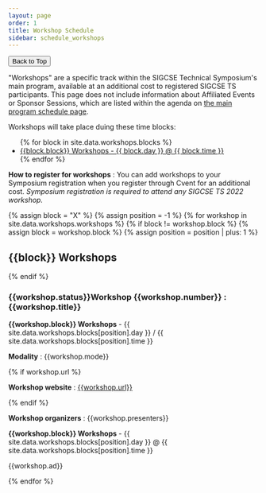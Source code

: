 ```yaml
---
layout: page
order: 1
title: Workshop Schedule
sidebar: schedule_workshops
---
```


<button onclick="topFunction()" id="toTopButton" title="Go to top">Back to Top</button>

"Workshops" are a specific track within the SIGCSE Technical Symposium's main program, available at an additional cost to registered SIGCSE TS participants. This page does not include information about Affiliated Events or Sponsor Sessions, which are listed within the agenda on [the main program schedule page](/schedule).

Workshops will take place duing these time blocks:
<ul>
{% for block in site.data.workshops.blocks %}
<li><a href="#block-{{block.block | downcase}}">{{block.block}} Workshops - {{ block.day }} @ {{ block.time }}</a></li>
{% endfor %}
</ul>

<strong>How to register for workshops</strong> : You can add workshops to your Symposium registration when you register through Cvent for an additional cost.  <em>Symposium registration is required to attend any SIGCSE TS 2022 workshop.</em>

{% assign block = "X" %}
{% assign position = -1 %}
{% for workshop in site.data.workshops.workshops %}
{% if block != workshop.block %}
{% assign block = workshop.block %}
{% assign position = position | plus: 1 %}
<h2 class = "block_header" id="block-{{block | downcase}}">{{block}} Workshops</h2>
{% endif %}
<div class="card">
<div class="container">
<h3 id="workshop-{{workshop.number}}">{{workshop.status}}Workshop {{workshop.number}} : {{workshop.title}}</h3>
<span class="alert-box workshop"><strong>{{workshop.block}} Workshops</strong> - {{ site.data.workshops.blocks[position].day }} / {{ site.data.workshops.blocks[position].time }}</span>
<p><strong>Modality</strong> : {{workshop.mode}}</p>
{% if workshop.url %}
<p><strong>Workshop website</strong> : <a href="{{workshop.url}}" target=_new>{{workshop.url}}</a></p>
{% endif %}
<p><strong>Workshop organizers</strong> : {{workshop.presenters}}</p>
<p><strong>{{workshop.block}} Workshops</strong> - {{ site.data.workshops.blocks[position].day }} @ {{ site.data.workshops.blocks[position].time }}</p>
<p>{{workshop.ad}}</p>
</div>
</div>
{% endfor %}
